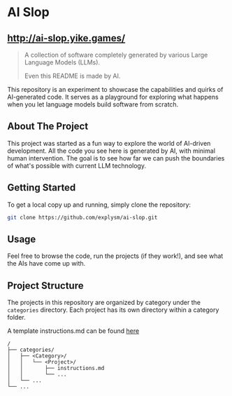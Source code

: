 # AI Slop

## http://ai-slop.yike.games/

> A collection of software completely generated by various Large Language Models (LLMs).
>
> Even this README is made by AI.

This repository is an experiment to showcase the capabilities and quirks of AI-generated code. It serves as a playground for exploring what happens when you let language models build software from scratch.

## About The Project

This project was started as a fun way to explore the world of AI-driven development. All the code you see here is generated by AI, with minimal human intervention. The goal is to see how far we can push the boundaries of what's possible with current LLM technology.

## Getting Started

To get a local copy up and running, simply clone the repository:

```sh
git clone https://github.com/explysm/ai-slop.git
```

## Usage

Feel free to browse the code, run the projects (if they work!), and see what the AIs have come up with.

## Project Structure

The projects in this repository are organized by category under the `categories` directory. Each project has its own directory within a category folder.

A template instructions.md can be found [here](misc/instructions.md.template.md)

```
/
├── categories/
│   ├── <Category>/
│   │   └── <Project>/
│   │       ├── instructions.md
│   │       └── ...
│   └── ...
└── ...
```